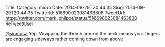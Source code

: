 Title: 
Category: micro
Date: 2014-09-29T20:44:35
Slug: 2014-09-29T20:44:35
TwitterId: 516690023081463808
TweetUrl: https://twitter.com/mark_philpot/status/516690023081463808
ReTweetUser: 

[@siracusa](https://twitter.com/siracusa) Yep. Wrapping the thumb around the neck means your fingers are engaging sideways rather coming down from above